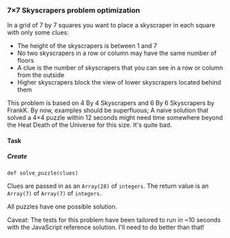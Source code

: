 ### 7×7 Skyscrapers problem optimization
In a grid of 7 by 7 squares you want to place a skyscraper in each square with only some clues:

* The height of the skyscrapers is between 1 and 7
* No two skyscrapers in a row or column may have the same number of floors
* A clue is the number of skyscrapers that you can see in a row or column from the outside
* Higher skyscrapers block the view of lower skyscrapers located behind them


This problem is based on 4 By 4 Skyscrapers and 6 By 6 Skyscrapers by FrankK. By now, examples should be superfluous; A naive solution that solved a 4×4 puzzle within 12 seconds might need time somewhere beyond the Heat Death of the Universe for this size. It's quite bad.

#### Task
##### Create

```
def solve_puzzle(clues)
```
Clues are passed in as an ```Array(28)``` of ```integers```.
The return value is an ```Array(7)``` of ```Array(7)``` of ```integers```.

All puzzles have one possible solution.


Caveat: The tests for this problem have been tailored to run in ~10 seconds with the JavaScript reference solution. I'll need to do better than that!
